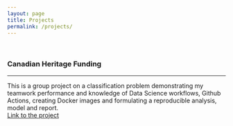 ```yaml
---
layout: page
title: Projects
permalink: /projects/
---
```


 
<br>

### Canadian Heritage Funding
---
This is a group project on a classification problem demonstrating my teamwork performance and knowledge of Data Science workflows, Github Actions, creating Docker images and formulating a reproducible analysis, model and report.   
[Link to the project](https://github.com/artanzand/canadian_heritage_funding)




